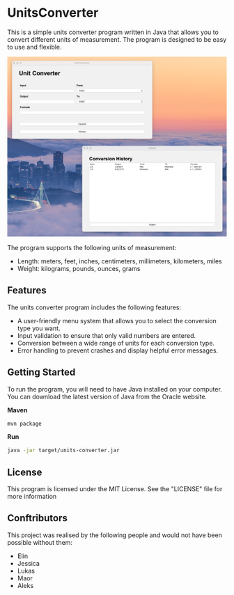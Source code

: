 # UnitsConverter

This is a simple units converter program written in Java that allows you to convert different units of measurement. The program is designed to be easy to use and flexible.

![UI](data/img/ui.png)

The program supports the following units of measurement:

- Length: meters, feet, inches, centimeters, millimeters, kilometers, miles
- Weight: kilograms, pounds, ounces, grams

## Features

The units converter program includes the following features:

- A user-friendly menu system that allows you to select the conversion type you want.
- Input validation to ensure that only valid numbers are entered.
- Conversion between a wide range of units for each conversion type.
- Error handling to prevent crashes and display helpful error messages.

## Getting Started

To run the program, you will need to have Java installed on your computer. You can download the latest version of Java from the Oracle website.

**Maven**

```bash
mvn package
```

**Run**

```bash
java -jar target/units-converter.jar
```

## License

This program is licensed under the MIT License. See the "LICENSE" file for more information

## Conftributors

This project was realised by the following people and would not have been possible without them:

- Elin
- Jessica
- Lukas
- Maor
- Aleks
